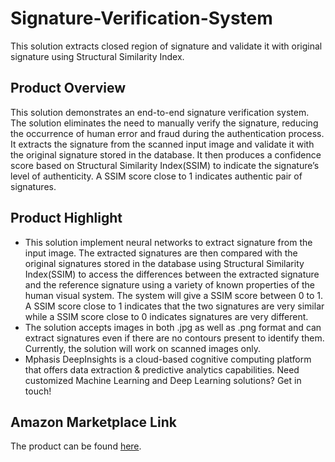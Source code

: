 # Signature-Verification-System
This solution extracts closed region of signature  and validate it with original signature using Structural Similarity Index.

## Product Overview

This solution demonstrates an end-to-end signature verification system. The solution eliminates the need to manually verify the signature, reducing the occurrence of human error and fraud during the authentication process. It extracts the signature from the scanned input image and validate it with the original signature stored in the database. It then produces a confidence score based on Structural Similarity Index(SSIM) to indicate the signature’s level of authenticity. A SSIM score close to 1 indicates authentic pair of signatures. 

## Product Highlight 

* This solution implement neural networks to extract signature from the input image. The extracted signatures are then compared with the original signatures stored in the database using Structural Similarity Index(SSIM) to access the differences between the extracted signature and the reference signature  using a variety of known properties of the human visual system. The system will give a SSIM score between 0 to 1. A SSIM score close to 1 indicates that the two signatures are very similar while a SSIM score close to 0 indicates signatures are very different.   
* The solution accepts images in both .jpg as well as .png format and can extract signatures even if there are no contours present  to identify them. Currently, the solution will work on scanned images only.  
* Mphasis DeepInsights is a cloud-based cognitive computing platform that offers data extraction & predictive analytics capabilities. Need customized Machine Learning and Deep Learning solutions? Get in touch!

## Amazon Marketplace Link
The product can be found [here](https://aws.amazon.com/marketplace/pp/prodview-w7czyu3coxbke).
